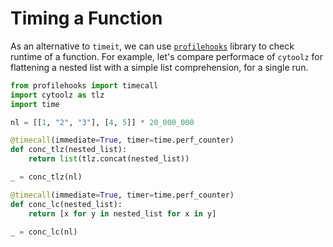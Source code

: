 # Timing a Function

As an alternative to `timeit`, we can use
[`profilehooks`](https://github.com/mgedmin/profilehooks) library to check runtime
of a function. For example, let's compare performace of `cytoolz` for flattening a nested list
with a simple list comprehension, for a single run.

```python
from profilehooks import timecall
import cytoolz as tlz
import time

nl = [[1, "2", "3"], [4, 5]] * 20_000_000

@timecall(immediate=True, timer=time.perf_counter)
def conc_tlz(nested_list):
    return list(tlz.concat(nested_list))

_ = conc_tlz(nl)

@timecall(immediate=True, timer=time.perf_counter)
def conc_lc(nested_list):
    return [x for y in nested_list for x in y]

_ = conc_lc(nl)
```
